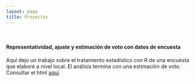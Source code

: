 ```yaml
---
layout: page
title: Proyectos
---
```


<br/>

#### Representatividad, ajuste y estimación de voto con datos de encuesta
Aquí dejo un trabajo sobre el tratamiento estadístico con R de una encuesta que elaboré a nivel local. El análisis termina con una estimación de voto. Consultar el html <a target="_blank" href="https://manuelmejiasleiva.github.io/assets/proyectos/Analisis_encuestaEM18/EM18.html">aquí</a>.
